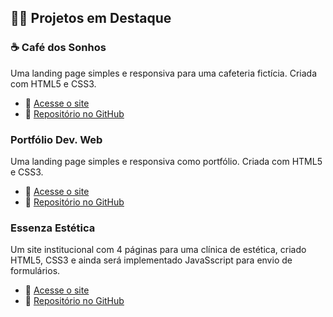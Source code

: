 ## 👨‍💻 Projetos em Destaque

### ☕ Café dos Sonhos
Uma landing page simples e responsiva para uma cafeteria fictícia. Criada com HTML5 e CSS3.
- 🔗 [Acesse o site](https://coderBrunobs.github.io/landing-page-cafe-dos-sonhos)
- 📁 [Repositório no GitHub](https://github.com/coderBrunobs/landing-page-cafe-dos-sonhos)

### Portfólio Dev. Web
Uma landing page simples e responsiva como portfólio. Criada com HTML5 e CSS3.
- 🔗 [Acesse o site](https://coderbrunobs.github.io/portfolio-bruno-barbosa/)
- 📁 [Repositório no GitHub](https://github.com/coderBrunobs/portfolio-bruno-barbosa)

### Essenza Estética
Um site institucional com 4 páginas para uma clínica de estética, criado HTML5, CSS3 e ainda será implementado JavaSscript para envio de formulários.
- 🔗 [Acesse o site](https://coderbrunobs.github.io/essenza-estetica/)
- 📁 [Repositório no GitHub](https://github.com/coderBrunobs/essenza-estetica)
